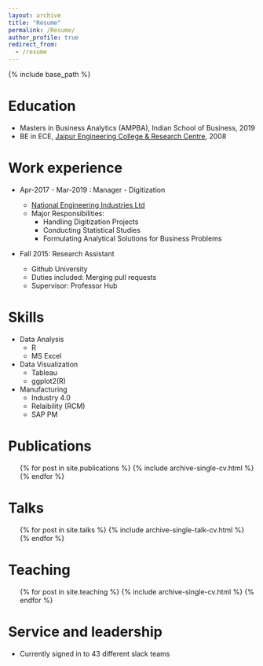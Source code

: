 ```yaml
---
layout: archive
title: "Resume"
permalink: /Resume/
author_profile: true
redirect_from:
  - /resume
---
```


{% include base_path %}

Education
======
* Masters in Business Analytics (AMPBA), Indian School of Business, 2019
* BE in ECE, [Jaipur Engineering College & Research Centre](https://jecrc.in/), 2008

Work experience
======
* Apr-2017 - Mar-2019 : Manager - Digitization
  * [National Engineering Industries Ltd](https://www.nbcbearings.com/)
  * Major Responsibilities:
    * Handling Digitization Projects
    * Conducting Statistical Studies
    * Formulating Analytical Solutions for Business Problems
  

* Fall 2015: Research Assistant
  * Github University
  * Duties included: Merging pull requests
  * Supervisor: Professor Hub
  
Skills
======
* Data Analysis
  * R
  * MS Excel
* Data Visualization
  * Tableau
  * ggplot2(R)
* Manufacturing
  * Industry 4.0
  * Relaibility (RCM)
  * SAP PM

Publications
======
  <ul>{% for post in site.publications %}
    {% include archive-single-cv.html %}
  {% endfor %}</ul>
  
Talks
======
  <ul>{% for post in site.talks %}
    {% include archive-single-talk-cv.html %}
  {% endfor %}</ul>
  
Teaching
======
  <ul>{% for post in site.teaching %}
    {% include archive-single-cv.html %}
  {% endfor %}</ul>
  
Service and leadership
======
* Currently signed in to 43 different slack teams
